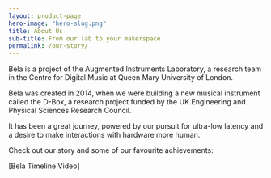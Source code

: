 ```yaml
---
layout: product-page
hero-image: "hero-slug.png"
title: About Us
sub-title: From our lab to your makerspace
permalink: /our-story/
---
```


Bela is a project of the Augmented Instruments Laboratory, a research team in the Centre for Digital Music at Queen Mary University of London.

Bela was created in 2014, when we were building a new musical instrument called the D-Box, a research project funded by the UK Engineering and Physical Sciences Research Council. 

It has been a great journey, powered by our pursuit for ultra-low latency and a desire to make interactions with hardware more human.

Check out our story and some of our favourite achievements:

[Bela Timeline Video]